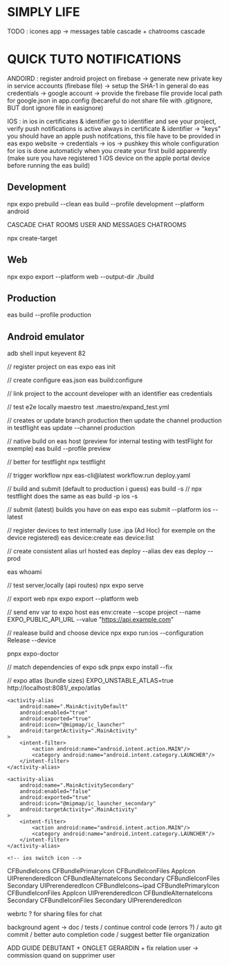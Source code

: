 # SIMPLY LIFE

TODO : icones app -> messages table cascade + chatrooms cascade

# QUICK TUTO NOTIFICATIONS

ANDOIRD : register android project on firebase -> generate new private key in service accounts (firebase file) -> setup the SHA-1 in general
do eas credentials -> google account -> provide the firebase file
provide local path for google.json in app.config (becareful do not share file with .gitignore, BUT dont ignore file in easignore)

IOS : in ios in certificates & identifier go to identifier and see your project, verify push notifications is active
always in certificate & identifier -> "keys" you should have an apple push notifcations, this file have to be provided in eas expo website -> credentials -> ios -> pushkey
this whole configuration for ios is done automaticly when you create your first build apparently (make sure you have registered 1 iOS device on the apple portal device before running the eas build)

## Development

npx expo prebuild --clean
eas build --profile development --platform android

CASCADE CHAT ROOMS USER AND MESSAGES CHATROOMS

npx create-target

## Web

npx expo export --platform web --output-dir ./build

## Production

eas build --profile production

## Android emulator

adb shell input keyevent 82

// register project on eas expo
eas init

// create configure eas.json
eas build:configure

// link project to the account developer with an identifier
eas credentials

// test e2e locally
maestro test .maestro/expand_test.yml

// creates or update branch production then update the channel production in testflight
eas update --channel production

// native build on eas host (preview for internal testing with testFlight for exemple)
eas build --profile preview

// better for testflight
npx testflight

// trigger workflow
npx eas-cli@latest workflow:run deploy.yaml

// build and submit (default to production i guess)
eas build -s // npx testflight does the same as eas build -p ios -s

// submit (latest) builds you have on eas expo
eas submit --platform ios --latest

// register devices to test internally (use .ipa (Ad Hoc) for exemple on the device registered)
eas device:create
eas device:list

// create consistent alias url hosted
eas deploy --alias dev
eas deploy --prod

eas whoami

// test server,locally (api routes)
npx expo serve

// export web
npx expo export --platform web

// send env var to expo host
eas env:create --scope project --name EXPO_PUBLIC_API_URL --value "https://api.example.com"

// realease build and choose device
npx expo run:ios --configuration Release --device

pnpx expo-doctor

// match dependencies of expo sdk
pnpx expo install --fix

// expo atlas (bundle sizes)
EXPO_UNSTABLE_ATLAS=true
http://localhost:8081/\_expo/atlas

<!-- android switch icon -->
<!-- Default Icon -->

    <activity-alias
    	android:name=".MainActivityDefault"
    	android:enabled="true"
    	android:exported="true"
    	android:icon="@mipmap/ic_launcher"
    	android:targetActivity=".MainActivity"
    >
    	<intent-filter>
    		<action android:name="android.intent.action.MAIN"/>
    		<category android:name="android.intent.category.LAUNCHER"/>
    	</intent-filter>
    </activity-alias>

<!-- Secondary Icon -->

    <activity-alias
    	android:name=".MainActivitySecondary"
    	android:enabled="false"
    	android:exported="true"
    	android:icon="@mipmap/ic_launcher_secondary"
    	android:targetActivity=".MainActivity"
    >
    	<intent-filter>
    		<action android:name="android.intent.action.MAIN"/>
    		<category android:name="android.intent.category.LAUNCHER"/>
    	</intent-filter>
    </activity-alias>

    <!-- ios switch icon -->

<key>CFBundleIcons</key>
<dict>
<key>CFBundlePrimaryIcon</key>
<dict>
<key>CFBundleIconFiles</key>
<array>
<string>AppIcon</string>
</array>
<key>UIPrerenderedIcon</key>
<false/>
</dict>
<key>CFBundleAlternateIcons</key>
<dict>
<key>Secondary</key>
<dict>
<key>CFBundleIconFiles</key>
<array>
<string>Secondary</string>
</array>
<key>UIPrerenderedIcon</key>
<false/>
</dict>
</dict>
</dict>
<key>CFBundleIcons~ipad</key>
<dict>
<key>CFBundlePrimaryIcon</key>
<dict>
<key>CFBundleIconFiles</key>
<array>
<string>AppIcon</string>
</array>
<key>UIPrerenderedIcon</key>
<false/>
</dict>
<key>CFBundleAlternateIcons</key>
<dict>
<key>Secondary</key>
<dict>
<key>CFBundleIconFiles</key>
<array>
<string>Secondary</string>
</array>
<key>UIPrerenderedIcon</key>
<false/>
</dict>
</dict>
</dict>


webrtc ? for sharing files for chat

background agent -> doc / tests / continue control code (errors ?) / auto git commit / better auto completion code / suggest better file organization

ADD GUIDE DEBUTANT + ONGLET GERARDIN + fix relation user -> commission quand on supprimer user
